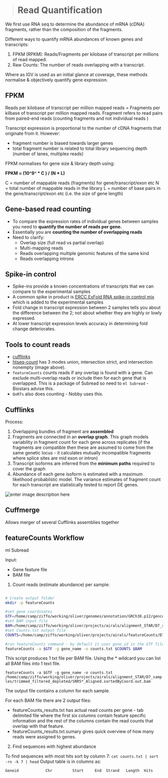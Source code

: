 > # Read Quantification
We first use RNA seq to determine the abundance of mRNA (cDNA) fragments, rather than the composition of the fragments. 

Different ways to quantify mRNA abundances of known genes and transcripts:
1.  FPKM (RPKM): Reads/Fragments per kilobase of transcript per millions of read mapped.
2.  Raw Counts: The number of reads overlapping with a transcript.

Where as IGV is used as an initial glance at coverage, these methods normalise & objectively quantify gene expression.


## FPKM
Reads per kilobase of transcript per million mapped reads = Fragments per kilbase of transcript per million mapped reads. Fragment refers to read pairs from paired-end reads (counting fragments and not individual reads )

Transcript expression is proportional to the number of cDNA fragments that originate from it. However:
- fragment number is biased towards larger genes
- total fragment number is related to total library sequencing depth (number of lanes, multiplex reads) 

FPKM normalises for gene size & library depth using:

**FPKM = (10^9^ * C ) / (N * L)**

C = number of mappable reads (fragments) for gene/transcript/exon etc
N = total number of mappable reads in the library
L = number of base pairs in the gene/transcript/exon etc (i.e. the size of gene length) 

## Gene-based read counting
- To compare the expression rates of individual genes between samples you need to **quantify the number of reads per gene.**
- Essentially you are **counting the number of overlapping reads**
- Need to clarify:
	- Overlap size (full read vs partial overlap)
	- Multi-mapping reads
	- Reads overlapping multiple genomic features of the same kind
	- Reads overlapping introns

## Spike-in control

- Spike-ins provide a known concentrations of transcripts that we can compare to the experimental samples
- A common spike in product is [ERCC ExFold RNA spike-in control mix](http://data.biostarhandbook.com/rnaseq/ERCC/ERCC-information.pdf) which is added to the experimental samples
- Fold change in transcript expression between 2 samples tells you about the difference between the 2; not about whether they are highly or lowly expressed.
- At lower transcript expression levels accuracy in determining fold change deteriorates. 

## Tools to count reads

- [cufflinks](http://cole-trapnell-lab.github.io/cufflinks/papers/)
- [htseq-count](http://htseq.readthedocs.io/en/release_0.10.0/index.html) has 3 modes union, intersection strict, and intersection nonempty (image above). 
- `featureCounts` counts reads if any overlap is found with a gene. Can exclude multi-overlap reads or include then for each gene that is overlapped. This is a package of Subread so need to `ml Subread` - Biostars advise this.
- `QoRTs` also does counting - Nobby uses this.


## Cufflinks

Process:
1. Overlapping bundles of fragment are **assembled**
2. Fragments are connected in an **overlap graph**. This graph models variability in fragment count for each gene across replicates (if the fragments are compatible then these are assumed to come from the same genetic locus - it calculates mutually incompatible fragments where splice sites are mid exon or intron)
3. Transcript isoforms are inferred from the **minimum paths** required to cover the graph
4. Abundance of each gene isoform is estimated with a maximum likelihood probabilstic model. The variance estimates of fragment count for each transcript  are statistically tested to report DE genes.

![enter image description here](https://media.nature.com/lw926/nature-assets/nbt/journal/v28/n5/images/nbt.1621-F1.jpg)

## Cuffmerge

 Allows merger of several Cufflinks assemblies together 

## featureCounts Workflow
ml Subread

Input:
- Gene feature file
- BAM file 

1. Count reads (estimate abundance) per sample:
```bash

# Create output folder
mkdir -p featureCounts

#set gene coordinates
GTF=/home/camp/ziffo/working/oliver/genomes/annotation/GRCh38.p12/gencode.v28.primary_assembly.annotation.gtf
#set BAM input file
BAM=/home/camp/ziffo/working/oliver/projects/airals/alignment_STAR/D7_samples/trimmed_filtered_depleted/SRR5483788_Aligned.sortedByCoord.out.bam
#set Counts.txt output file
COUNTS=/home/camp/ziffo/working/oliver/projects/airals/featureCounts/D7_samples/counts_SRR5483788.txt

#run featureCounts command - by default it uses gene_id in the GTF file. Override this with gene_name attribute.
featureCounts -a $GTF -g gene_name -o counts.txt $COUNTS $BAM
```
This script produces 1 txt file per BAM file.
Using the * wildcard you can list all BAM files into 1 text file.

`featureCounts -a $GTF -g gene_name -o counts.txt /home/camp/ziffo/working/oliver/projects/airals/alignment_STAR/D7_samples/trimmed_filtered_depleted/SRR5*_Aligned.sortedByCoord.out.bam`

The output file contains a column for each sample. 

For each BAM file there are 2 output files:
- featureCounts_results.txt has actual read counts per gene - tab delimited file where the first six columns contain feature specific information and the rest of the columns contain the read counts that overlap with that feature.
- featureCounts_results.txt.sumary gives quick overview of how many reads were assigned to genes. 

2. Find sequences with highest abundance

To find sequences with most hits sort by column 7: `cat counts.txt | sort -rn -k 7 | head`
Output table is in columns as:
```
Geneid            Chr         Start     End  Strand   Length  Hits
```
<!--stackedit_data:
eyJoaXN0b3J5IjpbMTQzNTE3OTc5NiwxMTQwMzcwNzk0LC0yMD
cwMzYwNjA3LC0xNzk1NDE1MzgyLDYzMzkzMDYwNSwtNjE5NTc1
ODgsNjA0NjAwNDU1LDE1NzQxODgxNTQsLTY0NjY5NDQ5NF19
-->